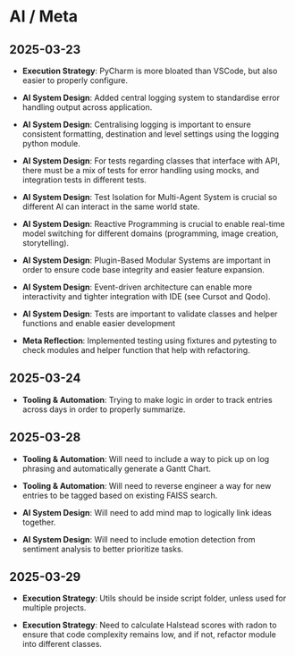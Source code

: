 # AI / Meta

## 2025-03-23
- **Execution Strategy**: PyCharm is more bloated than VSCode, but also easier to properly configure.
- **AI System Design**: Added central logging system to standardise error handling output across application.
- **AI System Design**: Centralising logging is important to ensure consistent formatting, destination and level settings using the logging python module.
- **AI System Design**: For tests regarding classes that interface with API, there must be a mix of tests for error handling using mocks, and integration tests in different tests.
- **AI System Design**: Test Isolation for Multi-Agent System is crucial so different AI can interact in the same world state.
- **AI System Design**: Reactive Programming is crucial to enable real-time model switching for different domains (programming, image creation, storytelling).
- **AI System Design**: Plugin-Based Modular Systems are important in order to ensure code base integrity and easier feature expansion.
- **AI System Design**: Event-driven architecture can enable more interactivity and tighter integration with IDE (see Cursot and Qodo).
- **AI System Design**: Tests are important to validate classes and helper functions and enable easier development

- **Meta Reflection**: Implemented testing using fixtures and pytesting to check modules and helper function that help with refactoring.

## 2025-03-24

- **Tooling & Automation**: Trying to make logic in order to track entries across days in order to properly summarize.

## 2025-03-28
- **Tooling & Automation**: Will need to include a way to pick up on log phrasing and automatically generate a Gantt Chart.
- **Tooling & Automation**: Will need to reverse engineer a way for new entries to be tagged based on existing FAISS search.
- **AI System Design**: Will need to add mind map to logically link ideas together.

- **AI System Design**: Will need to include emotion detection from sentiment analysis to better prioritize tasks.

## 2025-03-29
- **Execution Strategy**: Utils should be inside script folder, unless used for multiple projects.

- **Execution Strategy**: Need to calculate Halstead scores with radon to ensure that code complexity remains low, and if not, refactor module into different classes.
